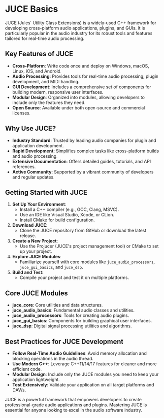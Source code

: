 # JUCE Basics

JUCE (Jules' Utility Class Extensions) is a widely-used C++ framework for developing cross-platform audio applications,
plugins, and GUIs. It is particularly popular in the audio industry for its robust tools and features tailored for
real-time audio processing.

## Key Features of JUCE

- **Cross-Platform**: Write code once and deploy on Windows, macOS, Linux, iOS, and Android.
- **Audio Processing**: Provides tools for real-time audio processing, plugin development, and MIDI handling.
- **GUI Development**: Includes a comprehensive set of components for building modern, responsive user interfaces.
- **Modular Design**: Organized into modules, allowing developers to include only the features they need.
- **Open Source**: Available under both open-source and commercial licenses.

## Why Use JUCE?

- **Industry Standard**: Trusted by leading audio companies for plugin and application development.
- **Rapid Development**: Simplifies complex tasks like cross-platform builds and audio processing.
- **Extensive Documentation**: Offers detailed guides, tutorials, and API references.
- **Active Community**: Supported by a vibrant community of developers and regular updates.

## Getting Started with JUCE

1. **Set Up Your Environment**:
   - Install a C++ compiler (e.g., GCC, Clang, MSVC).
   - Use an IDE like Visual Studio, Xcode, or CLion.
   - Install CMake for build configuration.
2. **Download JUCE**:
   - Clone the JUCE repository from GitHub or download the latest release.
3. **Create a New Project**:
   - Use the Projucer (JUCE's project management tool) or CMake to set up your project.
4. **Explore JUCE Modules**:
   - Familiarize yourself with core modules like `juce_audio_processors`, `juce_gui_basics`, and `juce_dsp`.
5. **Build and Test**:
   - Compile your project and test it on multiple platforms.

## Core JUCE Modules

- **juce_core**: Core utilities and data structures.
- **juce_audio_basics**: Fundamental audio classes and utilities.
- **juce_audio_processors**: Tools for creating audio plugins.
- **juce_gui_basics**: Components for building graphical user interfaces.
- **juce_dsp**: Digital signal processing utilities and algorithms.

## Best Practices for JUCE Development

- **Follow Real-Time Audio Guidelines**: Avoid memory allocation and blocking operations in the audio thread.
- **Use Modern C++**: Leverage C++11/14/17 features for cleaner and more efficient code.
- **Modular Design**: Include only the JUCE modules you need to keep your application lightweight.
- **Test Extensively**: Validate your application on all target platforms and DAWs.

JUCE is a powerful framework that empowers developers to create professional-grade audio applications and plugins.
Mastering JUCE is essential for anyone looking to excel in the audio software industry.
